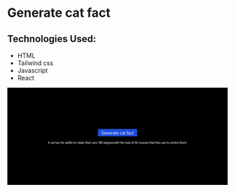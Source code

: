 # Generate cat fact
## Technologies Used:
- HTML
- Tailwind css
- Javascript
- React

![ss](./Screenshot1.png)
